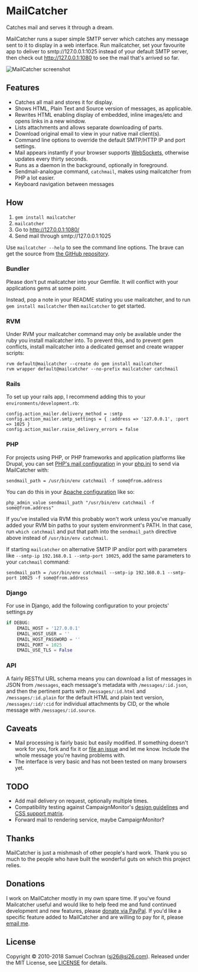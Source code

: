 # MailCatcher

Catches mail and serves it through a dream.

MailCatcher runs a super simple SMTP server which catches any message sent to it to display in a web interface. Run mailcatcher, set your favourite app to deliver to smtp://127.0.0.1:1025 instead of your default SMTP server, then check out http://127.0.0.1:1080 to see the mail that's arrived so far.

![MailCatcher screenshot](https://cloud.githubusercontent.com/assets/14028/14093249/4100f904-f598-11e5-936b-e6a396f18e39.png)

## Features

* Catches all mail and stores it for display.
* Shows HTML, Plain Text and Source version of messages, as applicable.
* Rewrites HTML enabling display of embedded, inline images/etc and opens links in a new window.
* Lists attachments and allows separate downloading of parts.
* Download original email to view in your native mail client(s).
* Command line options to override the default SMTP/HTTP IP and port settings.
* Mail appears instantly if your browser supports [WebSockets][websockets], otherwise updates every thirty seconds.
* Runs as a daemon in the background, optionally in foreground.
* Sendmail-analogue command, `catchmail`, makes using mailcatcher from PHP a lot easier.
* Keyboard navigation between messages

## How

1. `gem install mailcatcher`
2. `mailcatcher`
3. Go to http://127.0.0.1:1080/
4. Send mail through smtp://127.0.0.1:1025

Use `mailcatcher --help` to see the command line options. The brave can get the source from [the GitHub repository][mailcatcher-github].

### Bundler

Please don't put mailcatcher into your Gemfile. It will conflict with your applications gems at some point.

Instead, pop a note in your README stating you use mailcatcher, and to run `gem install mailcatcher` then `mailcatcher` to get started.

### RVM

Under RVM your mailcatcher command may only be available under the ruby you install mailcatcher into. To prevent this, and to prevent gem conflicts, install mailcatcher into a dedicated gemset and create wrapper scripts:

    rvm default@mailcatcher --create do gem install mailcatcher
    rvm wrapper default@mailcatcher --no-prefix mailcatcher catchmail

### Rails

To set up your rails app, I recommend adding this to your `environments/development.rb`:

    config.action_mailer.delivery_method = :smtp
    config.action_mailer.smtp_settings = { :address => '127.0.0.1', :port => 1025 }
    config.action_mailer.raise_delivery_errors = false

### PHP

For projects using PHP, or PHP frameworks and application platforms like Drupal, you can set [PHP's mail configuration](http://www.php.net/manual/en/mail.configuration.php) in your [php.ini](http://www.php.net/manual/en/configuration.file.php) to send via MailCatcher with:

    sendmail_path = /usr/bin/env catchmail -f some@from.address

You can do this in your [Apache configuration](http://php.net/manual/en/configuration.changes.php) like so:

    php_admin_value sendmail_path "/usr/bin/env catchmail -f some@from.address"

If you've installed via RVM this probably won't work unless you've manually added your RVM bin paths to your system environment's PATH. In that case, run `which catchmail` and put that path into the `sendmail_path` directive above instead of `/usr/bin/env catchmail`.

If starting `mailcatcher` on alternative SMTP IP and/or port with parameters like `--smtp-ip 192.168.0.1 --smtp-port 10025`, add the same parameters to your `catchmail` command:

    sendmail_path = /usr/bin/env catchmail --smtp-ip 192.160.0.1 --smtp-port 10025 -f some@from.address

### Django

For use in Django, add the following configuration to your projects' settings.py

```python
if DEBUG:
    EMAIL_HOST = '127.0.0.1'
    EMAIL_HOST_USER = ''
    EMAIL_HOST_PASSWORD = ''
    EMAIL_PORT = 1025
    EMAIL_USE_TLS = False
```

### API

A fairly RESTful URL schema means you can download a list of messages in JSON from `/messages`, each message's metadata with `/messages/:id.json`, and then the pertinent parts with `/messages/:id.html` and `/messages/:id.plain` for the default HTML and plain text version, `/messages/:id/:cid` for individual attachments by CID, or the whole message with `/messages/:id.source`.

## Caveats

* Mail processing is fairly basic but easily modified. If something doesn't work for you, fork and fix it or [file an issue][mailcatcher-issues] and let me know. Include the whole message you're having problems with.
* The interface is very basic and has not been tested on many browsers yet.

## TODO

* Add mail delivery on request, optionally multiple times.
* Compatibility testing against CampaignMonitor's [design guidelines](http://www.campaignmonitor.com/design-guidelines/) and [CSS support matrix](http://www.campaignmonitor.com/css/).
* Forward mail to rendering service, maybe CampaignMonitor?

## Thanks

MailCatcher is just a mishmash of other people's hard work. Thank you so much to the people who have built the wonderful guts on which this project relies.

## Donations

I work on MailCatcher mostly in my own spare time. If you've found Mailcatcher useful and would like to help feed me and fund continued development and new features, please [donate via PayPal][donate]. If you'd like a specific feature added to MailCatcher and are willing to pay for it, please [email me](mailto:sj26@sj26.com).

## License

Copyright © 2010-2018 Samuel Cochran (sj26@sj26.com). Released under the MIT License, see [LICENSE][license] for details.

  [donate]: https://www.paypal.com/cgi-bin/webscr?cmd=_s-xclick&hosted_button_id=522WUPLRWUSKE
  [license]: https://github.com/sj26/mailcatcher/blob/master/LICENSE
  [mailcatcher-github]: https://github.com/sj26/mailcatcher
  [mailcatcher-issues]: https://github.com/sj26/mailcatcher/issues
  [websockets]: http://www.whatwg.org/specs/web-socket-protocol/
